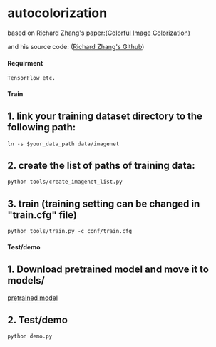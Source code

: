 # autocolorization

based on Richard Zhang's paper:([Colorful Image Colorization](https://arxiv.org/pdf/1603.08511.pdf))

and his source code: ([Richard Zhang's Github](https://github.com/richzhang/colorization))

#### Requirment

```
TensorFlow etc. 
```


#### Train

## 1. link your training dataset directory to the following path: 

```
ln -s $your_data_path data/imagenet
```
  
## 2. create the list of paths of training data:

```
python tools/create_imagenet_list.py
```

## 3. train (training setting can be changed in "train.cfg" file)

```
python tools/train.py -c conf/train.cfg
```

#### Test/demo

## 1. Download pretrained model and move it to models/
[pretrained model](https://drive.google.com/file/d/0B-yiAeTLLamRWVVDQ1VmZ3BxWG8/view?usp=sharing)

## 2. Test/demo

```
python demo.py
```
